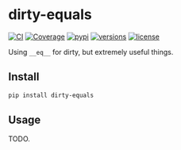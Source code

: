 # dirty-equals

[![CI](https://github.com/samuelcolvin/dirty-equals/workflows/CI/badge.svg?event=push)](https://github.com/samuelcolvin/dirty-equals/actions?query=event%3Apush+branch%3Amaster+workflow%3ACI)
[![Coverage](https://codecov.io/gh/samuelcolvin/dirty-equals/branch/master/graph/badge.svg)](https://codecov.io/gh/samuelcolvin/dirty-equals)
[![pypi](https://img.shields.io/pypi/v/dirty-equals.svg)](https://pypi.python.org/pypi/dirty-equals)
[![versions](https://img.shields.io/pypi/pyversions/dirty-equals.svg)](https://github.com/samuelcolvin/dirty-equals)
[![license](https://img.shields.io/github/license/samuelcolvin/dirty-equals.svg)](https://github.com/samuelcolvin/dirty-equals/blob/master/LICENSE)

Using `__eq__` for dirty, but extremely useful things.

## Install

```bash
pip install dirty-equals
```

## Usage

TODO.
